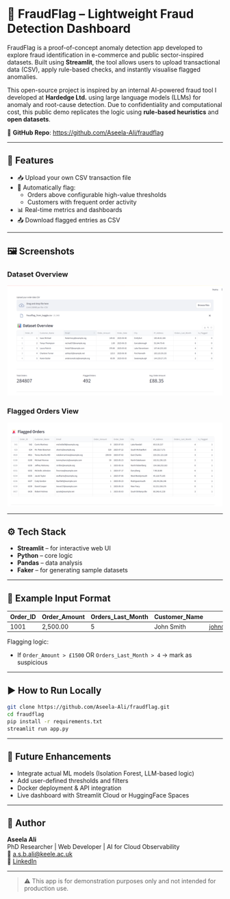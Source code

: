# 🚩 FraudFlag – Lightweight Fraud Detection Dashboard

FraudFlag is a proof-of-concept anomaly detection app developed to explore fraud identification in e-commerce and public sector-inspired datasets. Built using **Streamlit**, the tool allows users to upload transactional data (CSV), apply rule-based checks, and instantly visualise flagged anomalies.

This open-source project is inspired by an internal AI-powered fraud tool I developed at **Hardedge Ltd.** using large language models (LLMs) for anomaly and root-cause detection. Due to confidentiality and computational cost, this public demo replicates the logic using **rule-based heuristics** and **open datasets**.

🔗 **GitHub Repo**: https://github.com/Aseela-Ali/fraudflag

---

## 🧩 Features

- 📥 Upload your own CSV transaction file
- 🚩 Automatically flag:
  - Orders above configurable high-value thresholds
  - Customers with frequent order activity
- 📊 Real-time metrics and dashboards
- 📤 Download flagged entries as CSV

---

## 🖼️ Screenshots

### Dataset Overview
![Dataset Overview](screenshots/Screenshot%202025-07-31%20205005.png)

### Flagged Orders View
![Flagged Orders](screenshots/Screenshot%202025-07-31%20204921.png)

---

## ⚙️ Tech Stack

- **Streamlit** – for interactive web UI
- **Python** – core logic
- **Pandas** – data analysis
- **Faker** – for generating sample datasets

---

## 📂 Example Input Format

| Order_ID | Order_Amount | Orders_Last_Month | Customer_Name | Email              |
|----------|--------------|-------------------|----------------|---------------------|
| 1001     | 2,500.00     | 5                 | John Smith     | john@example.com    |

Flagging logic:
- If `Order_Amount > £1500` OR `Orders_Last_Month > 4` → mark as suspicious

---

## ▶️ How to Run Locally

```bash
git clone https://github.com/Aseela-Ali/fraudflag.git
cd fraudflag
pip install -r requirements.txt
streamlit run app.py
```

---

## 🔭 Future Enhancements

- Integrate actual ML models (Isolation Forest, LLM-based logic)
- Add user-defined thresholds and filters
- Docker deployment & API integration
- Live dashboard with Streamlit Cloud or HuggingFace Spaces

---

## 👤 Author

**Aseela Ali**  
PhD Researcher | Web Developer | AI for Cloud Observability  
📧 [a.s.b.ali@keele.ac.uk](mailto:a.s.b.ali@keele.ac.uk)  
🔗 [LinkedIn](https://www.linkedin.com/in/aseelaali)

---

> ⚠️ This app is for demonstration purposes only and not intended for production use.

